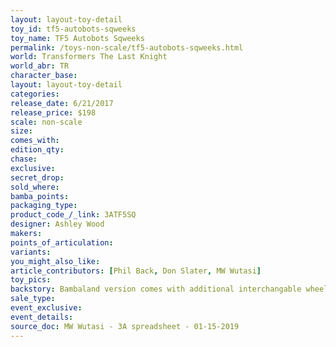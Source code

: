 ```yaml
---
layout: layout-toy-detail 
toy_id: tf5-autobots-sqweeks
toy_name: TF5 Autobots Sqweeks
permalink: /toys-non-scale/tf5-autobots-sqweeks.html
world: Transformers The Last Knight
world_abr: TR
character_base: 
layout: layout-toy-detail
categories: 
release_date: 6/21/2017
release_price: $198 
scale: non-scale
size: 
comes_with: 
edition_qty: 
chase: 
exclusive: 
secret_drop: 
sold_where: 
bamba_points: 
packaging_type: 
product_code_/_link: 3ATF5SQ
designer: Ashley Wood
makers: 
points_of_articulation: 
variants: 
you_might_also_like: 
article_contributors: [Phil Back, Don Slater, MW Wutasi]
toy_pics: 
backstory: Bambaland version comes with additional interchangable wheel leg
sale_type: 
event_exclusive: 
event_details: 
source_doc: MW Wutasi - 3A spreadsheet - 01-15-2019
---
```

